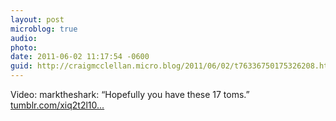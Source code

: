 ```yaml
---
layout: post
microblog: true
audio: 
photo: 
date: 2011-06-02 11:17:54 -0600
guid: http://craigmcclellan.micro.blog/2011/06/02/t76336750175326208.html
---
```

Video: marktheshark: “Hopefully you have these 17 toms.” [tumblr.com/xiq2t2l10...](http://tumblr.com/xiq2t2l101)
